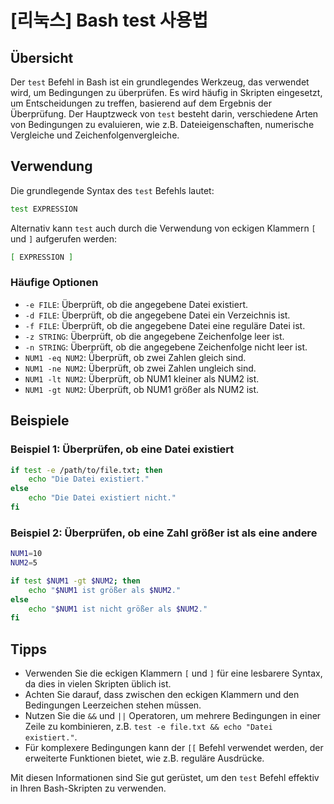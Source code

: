 # [리눅스] Bash test 사용법

## Übersicht
Der `test` Befehl in Bash ist ein grundlegendes Werkzeug, das verwendet wird, um Bedingungen zu überprüfen. Es wird häufig in Skripten eingesetzt, um Entscheidungen zu treffen, basierend auf dem Ergebnis der Überprüfung. Der Hauptzweck von `test` besteht darin, verschiedene Arten von Bedingungen zu evaluieren, wie z.B. Dateieigenschaften, numerische Vergleiche und Zeichenfolgenvergleiche.

## Verwendung
Die grundlegende Syntax des `test` Befehls lautet:

```bash
test EXPRESSION
```

Alternativ kann `test` auch durch die Verwendung von eckigen Klammern `[` und `]` aufgerufen werden:

```bash
[ EXPRESSION ]
```

### Häufige Optionen
- `-e FILE`: Überprüft, ob die angegebene Datei existiert.
- `-d FILE`: Überprüft, ob die angegebene Datei ein Verzeichnis ist.
- `-f FILE`: Überprüft, ob die angegebene Datei eine reguläre Datei ist.
- `-z STRING`: Überprüft, ob die angegebene Zeichenfolge leer ist.
- `-n STRING`: Überprüft, ob die angegebene Zeichenfolge nicht leer ist.
- `NUM1 -eq NUM2`: Überprüft, ob zwei Zahlen gleich sind.
- `NUM1 -ne NUM2`: Überprüft, ob zwei Zahlen ungleich sind.
- `NUM1 -lt NUM2`: Überprüft, ob NUM1 kleiner als NUM2 ist.
- `NUM1 -gt NUM2`: Überprüft, ob NUM1 größer als NUM2 ist.

## Beispiele
### Beispiel 1: Überprüfen, ob eine Datei existiert
```bash
if test -e /path/to/file.txt; then
    echo "Die Datei existiert."
else
    echo "Die Datei existiert nicht."
fi
```

### Beispiel 2: Überprüfen, ob eine Zahl größer ist als eine andere
```bash
NUM1=10
NUM2=5

if test $NUM1 -gt $NUM2; then
    echo "$NUM1 ist größer als $NUM2."
else
    echo "$NUM1 ist nicht größer als $NUM2."
fi
```

## Tipps
- Verwenden Sie die eckigen Klammern `[` und `]` für eine lesbarere Syntax, da dies in vielen Skripten üblich ist.
- Achten Sie darauf, dass zwischen den eckigen Klammern und den Bedingungen Leerzeichen stehen müssen.
- Nutzen Sie die `&&` und `||` Operatoren, um mehrere Bedingungen in einer Zeile zu kombinieren, z.B. `test -e file.txt && echo "Datei existiert."`.
- Für komplexere Bedingungen kann der `[[` Befehl verwendet werden, der erweiterte Funktionen bietet, wie z.B. reguläre Ausdrücke.

Mit diesen Informationen sind Sie gut gerüstet, um den `test` Befehl effektiv in Ihren Bash-Skripten zu verwenden.